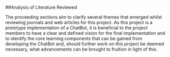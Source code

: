 ##Analysis of Literature Reviewed

The proceeding sections aim to clarify several themes that emerged whilst reviewing journals and web articles for this project. As this project is a prototype implementation of a ChatBot, it is beneficial to the project members to have a clear and defined vision for the final implementation and to identify the core learning components that can be gained from developing the ChatBot and, should further work on this project be deemed necessary, what advancements can be brought to fruition in light of this. 

